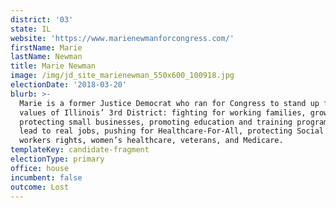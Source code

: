 ```yaml
---
district: '03'
state: IL
website: 'https://www.marienewmanforcongress.com/'
firstName: Marie
lastName: Newman
title: Marie Newman
image: /img/jd_site_marienewman_550x600_100918.jpg
electionDate: '2018-03-20'
blurb: >-
  Marie is a former Justice Democrat who ran for Congress to stand up for the
  values of Illinois’ 3rd District: fighting for working families, growing and
  protecting small businesses, promoting education and training programs that
  lead to real jobs, pushing for Healthcare-For-All, protecting Social Security,
  workers rights, women’s healthcare, veterans, and Medicare.
templateKey: candidate-fragment
electionType: primary
office: house
incumbent: false
outcome: Lost
---
```

